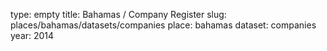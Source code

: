 type: empty
title: Bahamas / Company Register
slug: places/bahamas/datasets/companies
place: bahamas
dataset: companies
year: 2014
